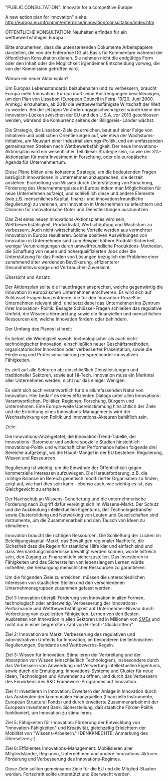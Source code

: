 \"PUBLIC CONSULTATION\": Innovate for a competitive Europe

A new action plan for innovation\" siehe:
<http://europa.eu.int/comm/enterprise/innovation/consultation/index.htm>

ÖFFENTLICHE KONSULTATION: Neuheiten erfinden für ein wettbewerbsfähiges
Europa

Bitte anzumerken, dass die untenstehenden Dokumente Arbeitspapiere
darstellen, die von der Enterprise DG als Basis für Kommentare während
der öffentlichen Konsultation dienen. Sie nehmen nicht die endgültige
Form oder den Inhalt oder die Möglichkeit irgendeiner Entscheidung
vorweg, die von der Kommission getroffen wird.

Warum ein neuer Aktionsplan?

Um Europas Lebensstandards beizubehalten und zu verbessern, braucht
Europa mehr Innovation. Europa muß seine Anstrengungen beschleunigen, um
den Plan von Lissabon (European Council in Feira, 19/20. Juni 2000,
Anmkg.) einzuhalten, ab 2010 die wettbewerbsfähigste Wirtschaft der Welt
zu werden. Bei der jetzigen Veränderungsgeschwindigkeit würde keine der
Innovation-Lücken zwischen der EU und den U.S.A. vor 2010 geschlossen
werden, während die Konkurrenz seitens der Billigpreis- Länder wächst.

Die Strategie, die Lissabon-Ziele zu erreichen, baut auf einer Folge von
Initiativen und politischen Orientierungen auf, wie etwa der Wachstums-
Initiative, am Neustart einer Industrialisierungs-Politik, und am
umfassenden gemeinsamen Streben nach Wettbewerbsfähigkeit. Der neue
Innovations- Aktionsplan wird ein wesentlicher Teil dieser Strategie
sein, so wie der 3%-Aktionsplan für mehr Investment in Forschung, oder
die europäische Agenda für Unternehmertum.

Diese Pläne bilden eine kohärente Strategie, um die bedeutenden Fragen
bezüglich Innovationen in Unternehmen anzusprechen, die derzeit
anstehen: Erarbeitung von Wissen durch Unterstützung von Forschung,
Förderung des Unternehmergeistes in Europa indem man Möglichkeiten für
neue Unternehmen aufzeigt, und schließlich diese und andere Elemente
(wie z.B. menschliches Kapital, finanz- und innovationsfreundliche
Regulierung) zu vereinen, um Innovation in Unternehmen zu erleichtern
und Chancen für innovatorische Güter und Dienstleistungen auszunutzen.

Das Ziel eines neuen Innovations-Aktionsplanes wird sein,
Wettbewerbsfähigkeit, Produktivität, Wertschöpfung und Wachstum zu
verbessern. Auch nicht-wirtschaftliche Vorteile werden aus vermehrter
Innovation in Europa resultieren. Solche positiven Auswirkungen von
Innovation in Unternehmen sind zum Beispiel höhere Produkt-Sicherheit,
weniger Verunreinigungen durch umweltfreundliche Produktions-Methoden,
die Schaffung von neuen und höherqualifizierten Jobs oder die
Unterstützung für das Finden von Lösungen bezüglich der Probleme einer
zunehmend älter werdenden Bevölkerung, effizienterer Gesundheitsvorsorge
und Verbraucher-Zuversicht.

Übersicht und Ansatz

Der Aktionsplan sollte die Hauptfragen ansprechen, welche gegenwärtig
die Innovation in europäischen Unternehmen erschweren. Es wird sich auf
Schlüssel-Fragen konzentrieren, die für den Innovation-Prozeß in
Unternehmen relevant sind, und setzt dabei das Unternehmen ins Zentrum
ihrer Innovation- Politik. Besagte Schlüssel-Fragen schließen das
regulative Umfeld, die Wissens-Vermarktung sowie die finanziellen und
menschlichen Ressourcen ein, welche Innovation fördern oder behindern.

Der Umfang des Planes ist breit:

Es betont die Wichtigkeit sowohl technologischer als auch
nicht-technologischer Innovation, einschließlich neuer
Geschäftsmethoden, organisatorischer Innovation oder verbesserter
Präsentation, sowie die Förderung und Professionalisierung
entsprechender innovativen Fähigkeiten.

Es zielt auf alle Sektoren ab; einschließlich Dienstleistungen und
traditioneller Sektoren, sowie auf Hi-Tech. Innovation muss ein Merkmal
aller Unternehmen werden, nicht nur das einiger Wenigen.

Es sieht sich auch verantwortlich für die allumfassenden Natur von
Innovation. Hier bedarf es eines effizienten Dialogs unter allen
Innovations-Verantwortlichen, Politiker, Regionen, Forschung, Bürgern
und Unternehmen. Eine Europa-weite Übereinstimmung hinsichtlich der
Ziele und die Errichtung eines Innovations-Managements wird der
Wechselwirkung von Politik und Innovations-Akteuren behilflich sein.

Ziele:

Die Innovations-Anzeigetafel, die Innovation-Trend-Tabelle, der
Innovations- Barometer und andere spezielle Studien hinsichtlich
Innovations-Politik und wirtschaftlicher Performance haben folgende drei
Bereiche aufgezeigt, wo die Haupt-Mängel in der EU bestehen:
Regulierung, Wissen und Ressourcen.

Regulierung ist wichtig, um die Einwände der Öffentlichkeit gegen
kommerzielle Interessen aufzuwiegen. Die Herausforderung, z.B. die
richtige Balance im Bereich genetisch modifizierter Organismen zu
finden, zeigt auf, wie hart dies sein kann - ebenso auch, wie wichtig es
ist, das Gleichgewicht zu erhalten.

Der Nachschub an Wissens-Generierung und die unternehmerische Forderung
nach Zugriff dafür vereinigt sich im Wissens-Markt. Der Schutz und die
Ausbeutung intellektuellen Eigentums, der Technologietransfer sowie
Clusterbildung und Networking von Leuten und Gesellschaften sind
Instrumente, um die Zusammenarbeit und den Tausch von Ideen zu
stimulieren.

Innovation braucht die richtigen Ressourcen. Die Schließung der Lücken
im Beteiligungskapital-Markt, das Bewältigen regionaler Nachteile, die
Sicherheit dass die Regeln für staatliche Hilfe klar und einfach sind
und dass Vermarktungshindernisse bewältigt werden können, würde
hilfreich sein, den Zugang zu Finanzmitteln sicherzustellen. Das
Investieren in Fähigkeiten und das Sicherstellen von lebenslangem Lernen
würde mithelfen, die Versorgung menschlicher Ressourcen zu garantieren.

Um die folgenden Ziele zu erreichen, müssen die unterschiedlichen
Interessen von staatlichen Stellen und den verschiedenen
Unternehmensgruppen zusammen gefasst werden:

Ziel 1: Innovation überall: Förderung von Innovation in allen Formen,
technologisch oder anderweitig. Verbesserung der Innovations-Performance
und Wettbewerbsfähigkeit auf Unternehmer-Niveau durch Verbreitung von
exzellenten Fähigkeiten. Lernen von den Besten. Ausbreiten von
Innovation in allen Sektoren und in Millionen von
[SMEs](SMEs "wikilink") und nicht nur in einer begrenzten Zahl von
Hi-tech-\"Glücksrittern\"

Ziel 2: Innovation am Markt: Verbesserung des regulativen und
administrativen Umfelds für Innovation, im besonderen bei technischen
Regulierungen, Standards und Wettbewerbs-Regeln.

Ziel 3: Wissen für Innovation: Stimulieren der Verbreitung und der
Absorption von Wissen (einschließlich Technologien), insbesondere durch
das Verbessern von Anwendung und Verwertung intellektuellen Eigentums,
sowie durch die Ermutigung, Innovations-Systeme und Cluster für neue
Ideen, Technologien und Anwender zu öffnen, und durch das Verbessern des
Einwirkens des R&D Framework-Programms auf Innovation.

Ziel 4: Investieren in Innovation: Erweitern der Anlage in Innovation
durch das Ausbeuten der kommunalen Finanzquellen (finanzielle
Instrumente, European Structural Fonds) und durch erweiterte
Zusammenarbeit mit der European Investment Bank. Sicherstellung, daß
staatliche Förder-Politik funktioniert, um Innovation zu stimulieren.

Ziel 5: Fähigkeiten für Innovation: Förderung der Entwicklung von
\"Innovation-Fähigkeiten\" und Kreativität, gleichzeitig Erleichtern der
Mobilität von \"Wissens-Arbeitern.\" (DENKKNECHTE; Anmerkung des
Übersetzers;-)

Ziel 6: Effizientes Innovations-Management: Mobilisieren aller
Mitgliedsländer, Regionen, Unternehmen und andere Innovations-Aktoren.
Förderung und Verbesserung des Innovations-Regimes.

Diese Ziele sollten gemeinsame Ziele für die EU und die Mitglied-Staaten
werden. Fortschritt sollte unterstützt und überwacht werden.
